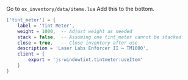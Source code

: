 
Go to `ox_inventory/data/items.lua`
Add this to the bottom.
```lua
['tint_meter'] = {
    label = 'Tint Meter',
    weight = 1000,  -- Adjust weight as needed
    stack = false,  -- Assuming one tint_meter cannot be stacked
    close = true,   -- Close inventory after use
    description = 'Laser Labs Enforcer II – TM1000',
    client = {
        export = 'js-windowtint.tintmeter:useItem'
    }
}
```
